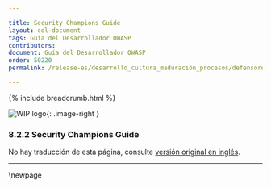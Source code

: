 ```yaml
---

title: Security Champions Guide
layout: col-document
tags: Guía del Desarrollador OWASP
contributors:
document: Guía del Desarrollador OWASP
order: 50220
permalink: /release-es/desarrollo_cultura_maduración_procesos/defensores_seguridad/guide/

---
```


{% include breadcrumb.html %}

<style type="text/css">
.image-right {
  height: 180px;
  display: block;
  margin-left: auto;
  margin-right: auto;
  float: right;
}
</style>

![WIP logo](../../../../assets/images/dg_wip.png "Trabajo en curso"){: .image-right }

### 8.2.2 Security Champions Guide

No hay traducción de esta página, consulte [versión original en inglés][release1022].

----

[release1022]: https://github.com/OWASP/www-project-developer-guide/blob/main/release/10-culture-process/02-security-champions/02-security-champions-guide.md

\newpage
